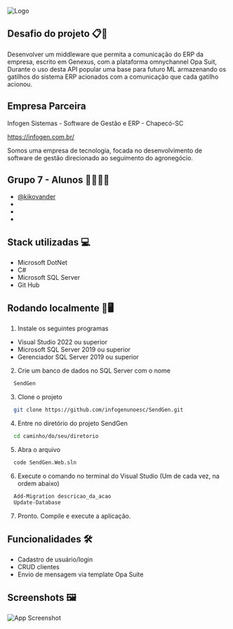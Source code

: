 
![Logo](https://i.ibb.co/y61VB2b/Send-Gen-logo.png)


## Desafio do projeto 📋📌

Desenvolver um middleware que permita a comunicação do ERP da empresa, escrito em Genexus, com a plataforma omnychannel Opa Suit, Durante o uso desta API popular uma base para futuro ML armazenando os gatilhos do sistema ERP acionados com a comunicação que cada gatilho acionou.


## Empresa Parceira

Infogen Sistemas - Software de Gestão e ERP - Chapecó-SC 

https://infogen.com.br/

Somos uma empresa de tecnologia, focada no desenvolvimento de software de gestão direcionado ao seguimento do agronegócio.




## Grupo 7 - Alunos 👩‍💻👨‍💻

- [@kikovander](https://www.github.com/kikovander)
-
-
-

## Stack utilizadas 💻

- Microsoft DotNet
- C#
- Microsoft SQL Server
- Git Hub


## Rodando localmente 📲🖥️

1. Instale os seguintes programas


- Visual Studio 2022 ou superior
- Microsoft SQL Server 2019 ou superior
- Gerenciador SQL Server 2019 ou superior

2. Crie um banco de dados no SQL Server com o nome

```bash
  SendGen
```

3. Clone o projeto

```bash
  git clone https://github.com/infogenunoesc/SendGen.git
```

4. Entre no diretório do projeto SendGen

```bash
  cd caminho/do/seu/diretorio  
```

5. Abra o arquivo

```bash
  code SendGen.Web.sln
```

6. Execute o comando no terminal do Visual Studio (Um de cada vez, na ordem abaixo)

```bash
  Add-Migration descricao_da_acao
  Update-Database
```
7. Pronto. Compile e execute a aplicação. 


## Funcionalidades 🛠️

- Cadastro de usuário/login
- CRUD clientes
- Envio de mensagem via template Opa Suite



## Screenshots 🖼️

![App Screenshot](https://via.placeholder.com/468x300?text=App+Screenshot+Here)


